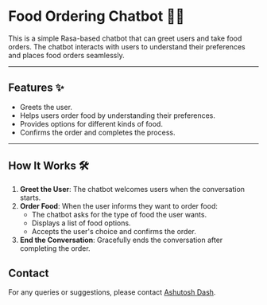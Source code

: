 # Food Ordering Chatbot 🍔🤖

This is a simple Rasa-based chatbot that can greet users and take food orders. The chatbot interacts with users to understand their preferences and places food orders seamlessly.

---

## Features ✨
- Greets the user.
- Helps users order food by understanding their preferences.
- Provides options for different kinds of food.
- Confirms the order and completes the process.

---

## How It Works 🛠️
1. **Greet the User**: The chatbot welcomes users when the conversation starts.
2. **Order Food**: When the user informs they want to order food:
   - The chatbot asks for the type of food the user wants.
   - Displays a list of food options.
   - Accepts the user's choice and confirms the order.
3. **End the Conversation**: Gracefully ends the conversation after completing the order.

## Contact
For any queries or suggestions, please contact [Ashutosh Dash](mailto:ashutoshpiku1234@gmail.com).

